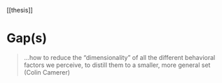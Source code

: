 [[thesis]]

# Gap(s)
>...how to reduce the “dimensionality” of all the different behavioral factors we perceive, to distill them to a smaller, more general set (Colin Camerer)